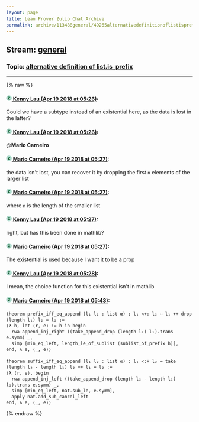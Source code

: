 ```yaml
---
layout: page
title: Lean Prover Zulip Chat Archive 
permalink: archive/113488general/49265alternativedefinitionoflistisprefix.html
---
```


## Stream: [general](index.html)
### Topic: [alternative definition of list.is_prefix](49265alternativedefinitionoflistisprefix.html)

---


{% raw %}
#### [![Click to go to Zulip](../../assets/img/zulip2.png) Kenny Lau (Apr 19 2018 at 05:26)](https://leanprover.zulipchat.com/#narrow/stream/113488-general/topic/alternative%20definition%20of%20list.is_prefix/near/125285727):
Could we have a subtype instead of an existential here, as the data is lost in the latter?

#### [![Click to go to Zulip](../../assets/img/zulip2.png) Kenny Lau (Apr 19 2018 at 05:26)](https://leanprover.zulipchat.com/#narrow/stream/113488-general/topic/alternative%20definition%20of%20list.is_prefix/near/125285728):
@**Mario Carneiro**

#### [![Click to go to Zulip](../../assets/img/zulip2.png) Mario Carneiro (Apr 19 2018 at 05:27)](https://leanprover.zulipchat.com/#narrow/stream/113488-general/topic/alternative%20definition%20of%20list.is_prefix/near/125285742):
the data isn't lost, you can recover it by dropping the first `n` elements of the larger list

#### [![Click to go to Zulip](../../assets/img/zulip2.png) Mario Carneiro (Apr 19 2018 at 05:27)](https://leanprover.zulipchat.com/#narrow/stream/113488-general/topic/alternative%20definition%20of%20list.is_prefix/near/125285743):
where `n` is the length of the smaller list

#### [![Click to go to Zulip](../../assets/img/zulip2.png) Kenny Lau (Apr 19 2018 at 05:27)](https://leanprover.zulipchat.com/#narrow/stream/113488-general/topic/alternative%20definition%20of%20list.is_prefix/near/125285744):
right, but has this been done in mathlib?

#### [![Click to go to Zulip](../../assets/img/zulip2.png) Mario Carneiro (Apr 19 2018 at 05:27)](https://leanprover.zulipchat.com/#narrow/stream/113488-general/topic/alternative%20definition%20of%20list.is_prefix/near/125285745):
The existential is used because I want it to be a prop

#### [![Click to go to Zulip](../../assets/img/zulip2.png) Kenny Lau (Apr 19 2018 at 05:28)](https://leanprover.zulipchat.com/#narrow/stream/113488-general/topic/alternative%20definition%20of%20list.is_prefix/near/125285784):
I mean, the choice function for this existential isn't in mathlib

#### [![Click to go to Zulip](../../assets/img/zulip2.png) Mario Carneiro (Apr 19 2018 at 05:43)](https://leanprover.zulipchat.com/#narrow/stream/113488-general/topic/alternative%20definition%20of%20list.is_prefix/near/125286245):
```
theorem prefix_iff_eq_append (l₁ l₂ : list α) : l₁ <+: l₂ ↔ l₁ ++ drop (length l₁) l₂ = l₂ :=
⟨λ h, let ⟨r, e⟩ := h in begin
  rwa append_inj_right ((take_append_drop (length l₁) l₂).trans e.symm) _,
  simp [min_eq_left, length_le_of_sublist (sublist_of_prefix h)],
end, λ e, ⟨_, e⟩⟩

theorem suffix_iff_eq_append (l₁ l₂ : list α) : l₁ <:+ l₂ ↔ take (length l₂ - length l₁) l₂ ++ l₁ = l₂ :=
⟨λ ⟨r, e⟩, begin
  rwa append_inj_left ((take_append_drop (length l₂ - length l₁) l₂).trans e.symm) _,
  simp [min_eq_left, nat.sub_le, e.symm],
  apply nat.add_sub_cancel_left
end, λ e, ⟨_, e⟩⟩
```


{% endraw %}
